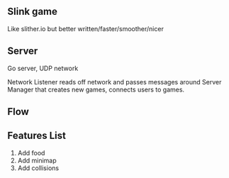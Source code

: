 Slink game
--------------
Like slither.io but better written/faster/smoother/nicer

Server
-------------
Go server, UDP network

Network Listener reads off network and passes messages around
Server Manager that creates new games, connects users to games.

Flow
-------------


Features List
--------------------------
1. Add food
2. Add minimap
3. Add collisions
